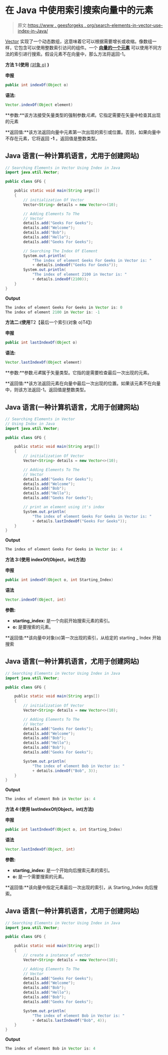 # 在 Java 中使用索引搜索向量中的元素

> 原文:[https://www . geesforgeks . org/search-elements-in-vector-use-index-in-Java/](https://www.geeksforgeeks.org/searching-elements-in-vector-using-index-in-java/)

[Vector](https://www.geeksforgeeks.org/java-util-vector-class-java/) 实现了一个动态数组，这意味着它可以根据需要增长或收缩。像数组一样，它包含可以使用整数索引访问的组件。一个 [**向量的一个元素**](https://www.geeksforgeeks.org/java-util-vector-class-java/) 可以使用不同方法的索引进行搜索。假设元素不在向量中，那么方法将返回-1。

**方法 1:(使用** [(对象 o)](https://www.geeksforgeeks.org/vector-indexof-method-in-java/) **)**

**申报**

```java
public int indexOf(Object o)
```

**语法:**

```java
Vector.indexOf(Object element)
```

**参数:**该方法接受矢量类型的强制参数*元素*。它指定需要在矢量中检查其出现的元素

**返回值:**该方法返回向量中元素第一次出现的索引或位置。否则，如果向量中不存在元素，它将返回 **-1** 。返回值是整数类型。

## Java 语言(一种计算机语言，尤用于创建网站)

```java
// Searching Elements in Vector Using Index in Java
import java.util.Vector;

public class GFG {

    public static void main(String args[])
    {
        // initialization Of Vector
        Vector<String> details = new Vector<>(10);

        // Adding Elements To The
        // Vector
        details.add("Geeks For Geeks");
        details.add("Welcome");
        details.add("Bob");
        details.add("Hello");
        details.add("Geeks For Geeks");

        // Searching The Index Of Element
        System.out.println(
            "The index of element Geeks For Geeks in Vector is: "
            + details.indexOf("Geeks For Geeks"));
        System.out.println(
            "The index of element 2100 in Vector is: "
            + details.indexOf(2100));
    }
}
```

**Output**

```java
The index of element Geeks For Geeks in Vector is: 0
The index of element 2100 in Vector is: -1
```

**方法二:(使用**T2【最后一个索引(对象 o)T4】)

**申报**

```java
public int lastIndexOf(Object o)
```

**语法:**

```java
Vector.lastIndexOf(Object element)
```

**参数:**参数*元素*属于矢量类型。它指的是需要检查最后一次出现的元素。

**返回值:**该方法返回元素在向量中最后一次出现的位置。如果该元素不在向量中，则该方法返回-1。返回值是整数类型。

## Java 语言(一种计算机语言，尤用于创建网站)

```java
// Searching Elements in Vector
// Using Index in Java
import java.util.Vector;

public class GFG {

    public static void main(String args[])
    {
        // initialization Of Vector
        Vector<String> details = new Vector<>(10);

        // Adding Elements To The
        // Vector
        details.add("Geeks For Geeks");
        details.add("Welcome");
        details.add("Bob");
        details.add("Hello");        
        details.add("Geeks For Geeks");

        // print an element using it's index
        System.out.println(
            "The index of element Geeks For Geeks in Vector is: "
            + details.lastIndexOf("Geeks For Geeks"));
    }
}
```

**Output**

```java
The index of element Geeks For Geeks in Vector is: 4
```

**方法 3:(使用 indexOf(Object，int)方法)**

**申报**

```java
public int indexOf(Object o, int Starting_Index)
```

**语法**

```java
Vector.indexOf(Object, int)
```

**参数:**

*   **starting_index:** 是一个向前开始搜索元素的索引。
*   **o:** 是要搜索的元素。

**返回值:**该向量中对象(o)第一次出现的索引，从给定的 starting _ Index 开始搜索

## Java 语言(一种计算机语言，尤用于创建网站)

```java
// Searching Elements in Vector Using Index in Java
import java.util.Vector;

public class GFG {

    public static void main(String args[])
    {
        // initialization Of Vector
        Vector<String> details = new Vector<>(10);

        // Adding Elements To The
        // Vector
        details.add("Geeks For Geeks");
        details.add("Welcome");
        details.add("Bob");
        details.add("Hello");
        details.add("Bob");
        details.add("Geeks For Geeks");

        System.out.println(
            "The index of element Bob in Vector is: "
            + details.indexOf("Bob", 3));
    }
}
```

**Output**

```java
The index of element Bob in Vector is: 4
```

**方法 4:(使用 lastIndexOf(Object，int)方法)**

**申报**

```java
public int lastIndexOf(Object o, int Starting_Index)
```

**语法**

```java
Vector.lastIndexOf(Object, int)
```

**参数:**

*   **starting_index:** 是一个开始向后搜索元素的索引。
*   **o:** 是一个需要搜索的元素。

**返回值:**该向量中指定元素最后一次出现的索引，从 Starting_Index 向后搜索。

## Java 语言(一种计算机语言，尤用于创建网站)

```java
// Searching Elements in Vector Using Index in Java
import java.util.Vector;

public class GFG {

    public static void main(String args[])
    {
        // create a instance of vector
        Vector<String> details = new Vector<>(10);

        // Adding Elements To The
        // Vector
        details.add("Geeks For Geeks");
        details.add("Welcome");
        details.add("Bob");
        details.add("Hello");
        details.add("Bob");
        details.add("Geeks For Geeks");

        System.out.println(
            "The index of element Bob in Vector is: "
            + details.lastIndexOf("Bob", 4));
    }
}
```

**Output**

```java
The index of element Bob in Vector is: 4
```